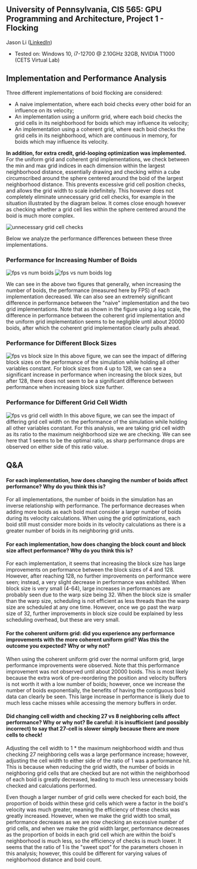 ## **University of Pennsylvania, CIS 565: GPU Programming and Architecture, Project 1 - Flocking**

Jason Li   ([LinkedIn](https://linkedin.com/in/jeylii))
* Tested on: Windows 10, i7-12700 @ 2.10GHz 32GB, NVIDIA T1000 (CETS Virtual Lab)


## **Implementation and Performance Analysis**

Three different implementations of boid flocking are considered:
- A naive implementation, where each boid checks every other boid for an influence on its velocity;
- An implementation using a uniform grid, where each boid checks the grid cells in its neighborhood for boids which may influence its velocity;
- An implementation using a coherent grid, where each boid checks the grid cells in its neighborhood, which are continuous in memory, for boids which may influence its velocity.

**In addition, for extra credit, grid-looping optimization was implemented.** For the uniform grid and coherent grid implementations, we check between the min and max grid indices in each dimension within the largest neighborhood distance, essentially drawing and checking within a cube circumscribed around the sphere centered around the boid of the largest neighborhood distance. This prevents excessive grid cell position checks, and allows the grid width to scale indefinitely. This however does not completely eliminate unnecessary grid cell checks, for example in the situation illustrated by the diagram below. It comes close enough however as checking whether a grid cell lies within the sphere centered around the boid is much more complex. 

![unnecessary grid cell checks](images/grid_cell_checks.png)

Below we analyze the performance differences between these three implementations.

### **Performance for Increasing Number of Boids**

![fps vs num boids](images/fps_vs_num_boids.png) ![fps vs num boids log](images/fps_vs_num_boids_log.png)

We can see in the above two figures that generally, when increasing the number of boids, the performance (measured here by FPS) of each implementation decreased. We can also see an extremely significant difference in performance between the "naive" implementation and the two grid implementations. Note that as shown in the figure using a log scale, the difference in performance between the coherent grid implementation and the uniform grid implementation seems to be negligible until about 20000 boids, after which the coherent grid implementation clearly pulls ahead.

### **Performance for Different Block Sizes**

![fps vs block size](images/fps_vs_block_size.png)
In this above figure, we can see the impact of differing block sizes on the performance of the simulation while holding all other variables constant. For block sizes from 4 up to 128, we can see a significant increase in performance when increasing the block sizes, but after 128, there does not seem to be a significant difference between performance when increasing block size further.

### **Performance for Different Grid Cell Width**

![fps vs grid cell width](images/fps_vs_grid_cell_width.png)
In this above figure, we can see the impact of differing grid cell width on the performance of the simulation while holding all other variables constant. For this analysis, we are taking grid cell width as its ratio to the maximum neighborhood size we are checking. We can see here that 1 seems to be the optimal ratio, as sharp performance drops are observed on either side of this ratio value.


## **Q&A**

#### **For each implementation, how does changing the number of boids affect performance? Why do you think this is?**

For all implementations, the number of boids in the simulation has an inverse relationship with performance. The performance decreases when adding more boids as each boid must consider a larger number of boids during its velocity calculations. When using the grid optimizations, each boid still must consider more boids in its velocity calculations as there is a greater number of boids in its neighboring grid units.

#### **For each implementation, how does changing the block count and block size affect performance? Why do you think this is?**

For each implementation, it seems that increasing the block size has large improvements on performance between the block sizes of 4 and 128. However, after reaching 128, no further improvements on performance were seen; instead, a very slight decrease in performance was exhibited. When block size is very small (4-64), large increases in performances are probably seen due to the warp size being 32. When the block size is smaller than the warp size, scheduling is not efficient as less threads than the warp size are scheduled at any one time. However, once we go past the warp size of 32, further improvements in block size could be explained by less scheduling overhead, but these are very small.

#### **For the coherent uniform grid: did you experience any performance improvements with the more coherent uniform grid? Was this the outcome you expected? Why or why not?**

When using the coherent uniform grid over the normal uniform grid, large performance improvements were observed. Note that this performance improvement was not observed until about 20000 boids. This is most likely because the extra work of pre-reordering the position and velocity buffers is not worth it with a low number of boids; however, once we increase the number of boids exponentially, the benefits of having the contiguous boid data can clearly be seen. This large increase in performance is likely due to much less cache misses while accessing the memory buffers in order.  

#### **Did changing cell width and checking 27 vs 8 neighboring cells affect performance? Why or why not? Be careful: it is insufficient (and possibly incorrect) to say that 27-cell is slower simply because there are more cells to check!**

Adjusting the cell width to 1 * the maximum neighborhood width and thus checking 27 neighboring cells was a large performance increase; however, adjusting the cell width to either side of the ratio of 1 was a performance hit. This is because when reducing the grid width, the number of boids in neighboring grid cells that are checked but are not within the neighborhood of each boid is greatly decreased, leading to much less unnecessary boids checked and calculations performed. 

Even though a larger number of grid cells were checked for each boid, the proportion of boids within these grid cells which were a factor in the boid's velocity was much greater, meaning the efficiency of these checks was greatly increased. However, when we make the grid width too small, performance decreases as we are now checking an excessive number of grid cells, and when we make the grid width larger, performance decreases as the proportion of boids in each grid cell which are within the boid's neighborhood is much less, so the efficiency of checks is much lower. It seems that the ratio of 1 is the "sweet spot" for the parameters chosen in this analysis; however, this could be different for varying values of neighborhood distance and boid count.
